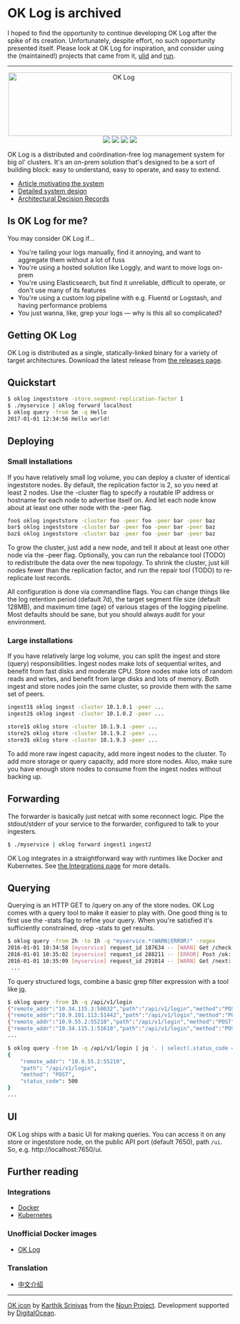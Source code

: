 # OK Log is archived

I hoped to find the opportunity to continue developing OK Log after the spike of its creation.
Unfortunately, despite effort, no such opportunity presented itself.
Please look at OK Log for inspiration, and consider using the (maintained!) projects that came from it,
[ulid](https://github.com/oklog/ulid) and [run](https://github.com/oklog/run).

---

<p align="center">
<img src="oklog.png" width=500 height=142 alt="OK Log"/><br/>
<a href="https://github.com/denji/oklog/releases/latest"><img src="https://img.shields.io/github/release/denji/oklog.svg?style=flat-square"/></a>
<a href="https://travis-ci.org/denji/oklog"><img src="https://img.shields.io/travis/denji/oklog.svg?style=flat-square"/></a>
<a href="https://goreportcard.com/report/github.com/denji/oklog"><img src="https://goreportcard.com/badge/github.com/denji/oklog?style=flat-square&x=1"/></a>
<a href="LICENSE"><img src="https://img.shields.io/badge/license-Apache%202.0-blue.svg?style=flat-square"/></a>
</p>

OK Log is a distributed and coördination-free log management system for big ol' clusters.
It's an on-prem solution that's designed to be a sort of building block: easy to understand, easy to operate, and easy to extend.

- [Article motivating the system](https://peter.bourgon.org/ok-log)
- [Detailed system design](DESIGN.md)
- [Architectural Decision Records](doc/arch)

## Is OK Log for me?

You may consider OK Log if...

- You're tailing your logs manually, find it annoying, and want to aggregate them without a lot of fuss
- You're using a hosted solution like Loggly, and want to move logs on-prem
- You're using Elasticsearch, but find it unreliable, difficult to operate, or don't use many of its features
- You're using a custom log pipeline with e.g. Fluentd or Logstash, and having performance problems
- You just wanna, like, grep your logs — why is this all so complicated?

## Getting OK Log

OK Log is distributed as a single, statically-linked binary for a variety of target architectures.
Download the latest release from [the releases page](https://github.com/denji/oklog/releases).

## Quickstart

```sh
$ oklog ingeststore -store.segment-replication-factor 1
$ ./myservice | oklog forward localhost
$ oklog query -from 5m -q Hello
2017-01-01 12:34:56 Hello world!
```

## Deploying

### Small installations

If you have relatively small log volume, you can deploy a cluster of identical ingeststore nodes.
By default, the replication factor is 2, so you need at least 2 nodes.
Use the -cluster flag to specify a routable IP address or hostname for each node to advertise itself on.
And let each node know about at least one other node with the -peer flag.

```sh
foo$ oklog ingeststore -cluster foo -peer foo -peer bar -peer baz
bar$ oklog ingeststore -cluster bar -peer foo -peer bar -peer baz
baz$ oklog ingeststore -cluster baz -peer foo -peer bar -peer baz
```

To grow the cluster, just add a new node, and tell it about at least one other node via the -peer flag.
Optionally, you can run the rebalance tool (TODO) to redistribute the data over the new topology.
To shrink the cluster, just kill nodes fewer than the replication factor,
 and run the repair tool (TODO) to re-replicate lost records.

All configuration is done via commandline flags.
You can change things like the log retention period (default 7d),
 the target segment file size (default 128MB),
 and maximum time (age) of various stages of the logging pipeline.
Most defaults should be sane, but you should always audit for your environment.

### Large installations

If you have relatively large log volume, you can split the ingest and store (query) responsibilities.
Ingest nodes make lots of sequential writes, and benefit from fast disks and moderate CPU.
Store nodes make lots of random reads and writes, and benefit from large disks and lots of memory.
Both ingest and store nodes join the same cluster, so provide them with the same set of peers.

```sh
ingest1$ oklog ingest -cluster 10.1.0.1 -peer ...
ingest2$ oklog ingest -cluster 10.1.0.2 -peer ...

store1$ oklog store -cluster 10.1.9.1 -peer ...
store2$ oklog store -cluster 10.1.9.2 -peer ...
store3$ oklog store -cluster 10.1.9.3 -peer ...
```

To add more raw ingest capacity, add more ingest nodes to the cluster.
To add more storage or query capacity, add more store nodes.
Also, make sure you have enough store nodes to consume from the ingest nodes without backing up.

## Forwarding

The forwarder is basically just netcat with some reconnect logic.
Pipe the stdout/stderr of your service to the forwarder, configured to talk to your ingesters.

```sh
$ ./myservice | oklog forward ingest1 ingest2
```

OK Log integrates in a straightforward way with runtimes like Docker and Kubernetes.
See [the Integrations page](https://github.com/denji/oklog/wiki/Integrations) for more details.

## Querying

Querying is an HTTP GET to /query on any of the store nodes.
OK Log comes with a query tool to make it easier to play with.
One good thing is to first use the -stats flag to refine your query.
When you're satisfied it's sufficiently constrained, drop -stats to get results.

```sh
$ oklog query -from 2h -to 1h -q "myservice.*(WARN|ERROR)" -regex
2016-01-01 10:34:58 [myservice] request_id 187634 -- [WARN] Get /check: HTTP 419 (0B received)
2016-01-01 10:35:02 [myservice] request_id 288211 -- [ERROR] Post /ok: HTTP 500 (0B received)
2016-01-01 10:35:09 [myservice] request_id 291014 -- [WARN] Get /next: HTTP 401 (0B received)
 ...
```

To query structured logs, combine a basic grep filter expression with a tool like [jq](https://stedolan.github.io/jq/).

```sh
$ oklog query -from 1h -q /api/v1/login
{"remote_addr":"10.34.115.3:50032","path":"/api/v1/login","method":"POST","status_code":200}
{"remote_addr":"10.9.101.113:51442","path":"/api/v1/login","method":"POST","status_code":500}
{"remote_addr":"10.9.55.2:55210","path":"/api/v1/login","method":"POST","status_code":200}
{"remote_addr":"10.34.115.1:51610","path":"/api/v1/login","method":"POST","status_code":200}
...

$ oklog query -from 1h -q /api/v1/login | jq '. | select(.status_code == 500)'
{
	"remote_addr": "10.9.55.2:55210",
	"path": "/api/v1/login",
	"method": "POST",
	"status_code": 500
}
...
```

## UI

OK Log ships with a basic UI for making queries.
You can access it on any store or ingeststore node, on the public API port (default 7650), path `/ui`.
So, e.g. http://localhost:7650/ui.

## Further reading

### Integrations

- [Docker](https://github.com/denji/oklog/wiki/Integrations#docker)
- [Kubernetes](https://github.com/denji/oklog/wiki/Integrations#kubernetes)

### Unofficial Docker images

- [OK Log](https://hub.docker.com/r/denji/oklog/)

### Translation

- [中文介绍](https://github.com/1046102779/OKLog) 

---

[OK icon](https://thenounproject.com/term/like/594444/) by
 [Karthik Srinivas](https://thenounproject.com/aathis/) from the
 [Noun Project](https://thenounproject.com).
Development supported by [DigitalOcean](https://digitalocean.com).
